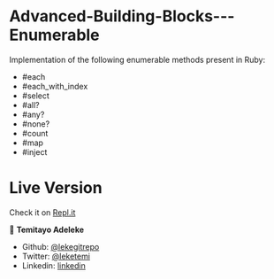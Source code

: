# Advanced-Building-Blocks---Enumerable

Implementation of the following enumerable methods present in Ruby:

-   #each
-   #each_with_index
-   #select
-   #all?
-   #any?
-   #none?
-   #count
-   #map
-   #inject

# Live Version

Check it on [Repl.it](https://repl.it/@TEMITAYOADELEKE/advanced-building-blocks-enumerables)

👤 **Temitayo Adeleke**

-   Github: [@lekegitrepo](https://github.com/lekegitrepo)
-   Twitter: [@leketemi](https://twitter.com/leketemi)
-   Linkedin: [linkedin](https://www.linkedin.com/in/adeleke-temitayo-a69125188/)
